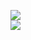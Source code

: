 [![](https://img.shields.io/badge/Made%20With-Github%20Spray-lightgrey.svg?style=for-the-badge&logo=github)](https://github.com/Annihil/github-spray#12399)  
[![](https://i.imgur.com/2DrTn0Z.gif)](https://github.com/Annihil/github-spray)